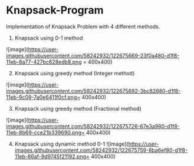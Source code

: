 # Knapsack-Program
Implementation of Knapsack Problem with 4 different methods.
1. Knapsack using 0-1 method

![image](https://user-images.githubusercontent.com/58242932/122675669-23f0a480-d1f8-11eb-8a77-427bc628edb8.png = 400x400)

2. Knapsack using greedy method (Integer method)

![image](https://user-images.githubusercontent.com/58242932/122675692-3bc82880-d1f8-11eb-9c09-7a0e6411f0cf.png= 400x400)

3. Knapsack using greedy method (Fractional method)

![image](https://user-images.githubusercontent.com/58242932/122675726-67e3a980-d1f8-11eb-8b69-cce21b339690.png= 400x400)

4. Knapsack using dynamic method 0-1
![image](https://user-images.githubusercontent.com/58242932/122675759-8ba6ef80-d1f8-11eb-86af-9d9745f21192.png= 400x400)
